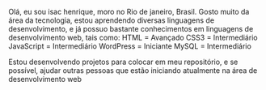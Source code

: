 Olá, eu sou isac henrique, moro no Rio de janeiro, Brasil.
Gosto muito da área da tecnologia, estou aprendendo diversas linguagens de desenvolvimento, e já possuo bastante conhecimentos em linguagens de desenvolvimento web, tais como:
HTML = Avançado
CSS3 = Intermediário
JavaScript = Intermediário
WordPress = Iniciante
MySQL = Intermediário

Estou desenvolvendo projetos para colocar em meu repositório, e se possível, ajudar outras pessoas que estão iniciando atualmente na área de desenvolvimento web
